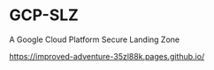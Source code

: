 # GCP-SLZ
A Google Cloud Platform Secure Landing Zone


https://improved-adventure-35zl88k.pages.github.io/